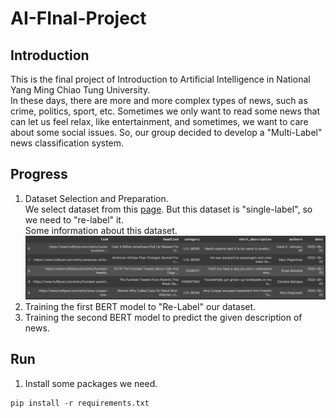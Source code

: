 # AI-FInal-Project
## Introduction
This is the final project of Introduction to Artificial Intelligence in National Yang Ming Chiao Tung University. </br>
In these days, there are more and more complex types of news, such as crime, politics, sport, etc. Sometimes we only want to read some news that can let us feel relax, like entertainment, and sometimes, we want to care about some social issues. So, our group decided to develop a "Multi-Label" news classification system.
## Progress
1. Dataset Selection and Preparation. </br>
We select dataset from this [page](https://www.kaggle.com/datasets/timilsinabimal/newsarticlecategories). But this dataset is "single-label", so we need to "re-label" it. </br>
Some information about this dataset. </br>
![dataset](data.png)
2. Training the first BERT model to "Re-Label" our dataset. </br>
3. Training the second BERT model to predict the given description of news. 
## Run
1. Install some packages we need.
```cpp=
pip install -r requirements.txt
```

